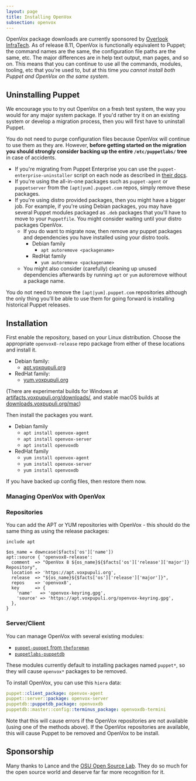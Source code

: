 ```yaml
---
layout: page
title: Installing OpenVox
subsection: openvox
---
```


OpenVox package downloads are currently sponsored by [Overlook InfraTech](https://overlookinfratech.com).
As of release 8.11, OpenVox is functionally equivalent to Puppet; the command names are the same, the configuration file paths are the same, etc.
The major differences are in help text output, man pages, and so on.
This means that you can continue to use all the commands, modules, tooling, etc that you're used to, but at this time *you cannot install both Puppet and OpenVox on the same system*.

## Uninstalling Puppet

We encourage you to try out OpenVox on a fresh test system, the way you would for any major system package.
If you'd rather try it on an existing system or develop a migration process, then you will first have to uninstall Puppet.

You do not need to purge configuration files because OpenVox will continue to use them as they are.
However, **before getting started on the migration you should strongly consider backing up the entire `/etc/puppetlabs/` tree** in case of accidents.

* If you're migrating from Puppet Enterprise you can use the `puppet-enterprise-uninstaller` script on each node as described in [their docs](https://www.puppet.com/docs/pe/latest/uninstalling.html).
* If you're using the all-in-one packages such as `puppet-agent` or `puppetserver` from the `[apt|yum].puppet.com` repos, simply remove these packages.
* If you're using distro provided packages, then you might have a bigger job.
  For example, if you're using Debian packages, you may have several Puppet modules packaged as `.deb` packages that you'll have to move to your `Puppetfile`.
  You might consider waiting until your distro packages OpenVox.
    * If you do want to migrate now, then remove any puppet packages and dependencies you have installed using your distro tools.
        * Debian family
          * `apt autoremove <packagename>`
        * RedHat family
          * `yum autoremove <packagename>`
    * You might also consider (carefully) cleaning up unused dependencies afterwards by running `apt` or `yum` autoremove without a package name.

You do not need to remove the `[apt|yum].puppet.com` repositories although the only thing you'll be able to use them for going forward is installing historical Puppet releases.


## Installation

First enable the repository, based on your Linux distribution.
Choose the appropriate `openvox8-release` repo package from either of these locations and install it.

* Debian family:
  * [apt.voxpupuli.org](https://apt.voxpupuli.org/)
* RedHat family:
  * [yum.voxpupuli.org](https://yum.voxpupuli.org/)

(There are experimental builds for Windows at [artifacts.voxpupuli.org/downloads/](https://artifacts.voxpupuli.org/downloads/), and stable macOS builds at [downloads.voxpupuli.org/mac](https://downloads.voxpupuli.org/mac/))

Then install the packages you want.

* Debian family
  * `apt install openvox-agent`
  * `apt install openvox-server`
  * `apt install openvoxdb`
* RedHat family
  * `yum install openvox-agent`
  * `yum install openvox-server`
  * `yum install openvoxdb`

If you have backed up config files, then restore them now.

### Managing OpenVox with OpenVox

### Repositories

You can add the APT or YUM repositories with OpenVox - this should do the same thing as using the release packages:

```puppet
include apt

$os_name = downcase($facts['os']['name'])
apt::source { 'openvox8-release':
  comment  => "OpenVox 8 ${os_name}${$facts['os']['release']['major']} Repository",
  location => 'https://apt.voxpupuli.org',
  release  => "${os_name}${$facts['os']['release']['major']}",
  repos    => 'openvox8',
  key      => {
    'name'   => 'openvox-keyring.gpg',
    'source' => 'https://apt.voxpupuli.org/openvox-keyring.gpg',
  },
}
```

### Server/Client

You can manage OpenVox with several existing modules:

* [`puppet-puppet` from `theforeman`](https://github.com/theforeman/puppet-puppet)
* [`puppetlabs-puppetdb`](https://github.com/puppetlabs/puppetlabs-puppetdb)

These modules currently default to installing packages named `puppet*`, so they will cause `openvox*` packages to be removed.

To install OpenVox, you can use this `hiera` data:

```yaml
puppet::client_package: openvox-agent
puppet::server::package: openvox-server
puppetdb::puppetdb_package: openvoxdb
puppetdb::master::config::terminus_package: openvoxdb-termini
```

Note that this will cause errors if the OpenVox repositories are not available (using one of the methods above).
If the OpenVox repositories are available, this will cause Puppet to be removed and OpenVox to be install.

## Sponsorship

Many thanks to Lance and the [OSU Open Source Lab](https://osuosl.org).
They do so much for the open source world and deserve far far more recognition for it.
